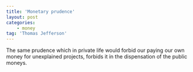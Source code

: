 ```yaml
---
title: 'Monetary prudence'
layout: post
categories:
    - money
tag: 'Thomas Jefferson'
---
```


The same prudence which in private life would forbid our paying our own money for unexplained projects, forbids it in the dispensation of the public moneys.